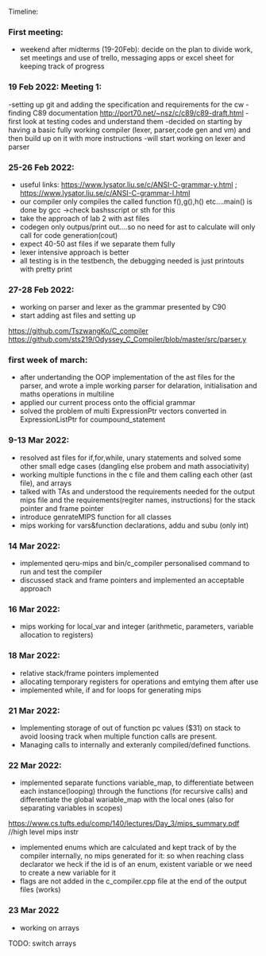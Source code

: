 Timeline:

### First meeting: 
- weekend after midterms (19-20Feb): decide on the plan to divide work, set meetings and use of trello, messaging apps or excel sheet for keeping track of progress

### 19 Feb 2022: Meeting 1:
-setting up git and adding the specification and requirements for the cw
-finding C89 documentation http://port70.net/~nsz/c/c89/c89-draft.html
-first look at testing codes and understand them
-decided on starting by having a basic fully working compiler (lexer, parser,code gen and vm) and then build up on it with more instructions
-will start working on lexer and parser
  
### 25-26 Feb 2022:
- useful links: https://www.lysator.liu.se/c/ANSI-C-grammar-y.html ; https://www.lysator.liu.se/c/ANSI-C-grammar-l.html
- our compiler only compiles the called function f(),g(),h() etc....main() is done by gcc ->check bashsscript or sth for this
- take the approach of lab 2 with ast files
- codegen only outpus/print out....so no need for ast to calculate will only call for code generation(cout)
- expect 40-50 ast files if we separate them fully
- lexer intensive approach is better
- all testing is in the testbench, the debugging needed is just printouts with pretty print

### 27-28 Feb 2022:
- working on parser and lexer as the grammar presented by C90
- start adding ast files and setting up 

https://github.com/TszwangKo/C_compiler
https://github.com/sts219/Odyssey_C_Compiler/blob/master/src/parser.y

### first week of march:
- after undertanding the OOP implementation of the ast files for the parser, and wrote a imple working parser for delaration, initialisation and maths operations in multiline
- applied our current process onto the official grammar 
- solved the problem of multi ExpressionPtr vectors converted in ExpressionListPtr for coumpound_statement

### 9-13 Mar 2022:
- resolved ast files for if,for,while, unary statements and solved some other small edge cases (dangling else probem and math associativity)
- working multiple functions in the c file and them calling each other (ast file), and arrays
- talked with TAs and understood the requirements needed for the output mips file and the requirements(regiter names, instructions) for the stack pointer and frame pointer
- introduce genrateMIPS function for all classes
- mips working for vars&function declarations, addu and subu (only int)

### 14 Mar 2022:
- implemented qeru-mips and bin/c_compiler personalised command to run and test the compiler
- discussed stack and frame pointers and implemented an acceptable approach

### 16 Mar 2022:
- mips working for local_var and integer (arithmetic, parameters, variable allocation to registers)

### 18 Mar 2022:
- relative stack/frame pointers implemented
- allocating temporary registers for operations and emtying them after use
- implemented while, if and for loops for generating mips

### 21 Mar 2022:
- Implementing storage of out of function pc values ($31) on stack to avoid loosing track when multiple function calls are present.
- Managing calls to internally and exteranly compiled/defined functions.

### 22 Mar 2022:
- implemented separate functions variable_map, to differentiate between each instance(looping) through the functions (for recursive calls) and differentiate the global wariable_map with the local ones (also for separating variables in scopes)

https://www.cs.tufts.edu/comp/140/lectures/Day_3/mips_summary.pdf //high level mips instr

- implemented enums which are calculated and kept track of by the compiler internally, no mips generated for it: so when reaching class declarator we heck if the id is of an enum, existent variable or we need to create a new variable for it
- flags are not added in the c_compiler.cpp file at the end of the output files (works)


### 23 Mar 2022
- working on arrays 

TODO:   switch
        arrays